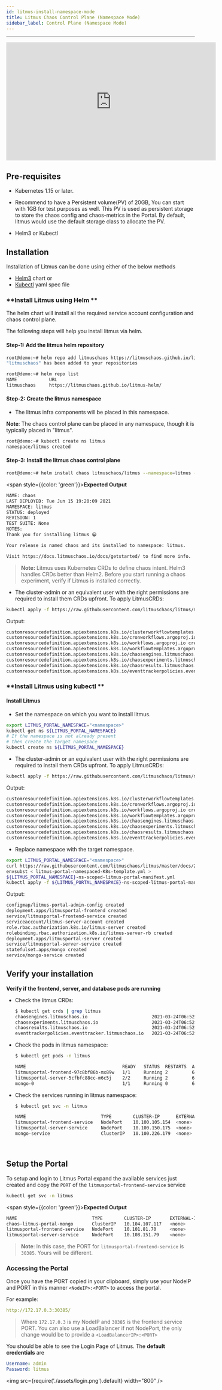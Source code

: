 ```yaml
---
id: litmus-install-namespace-mode
title: Litmus Chaos Control Plane (Namespace Mode)
sidebar_label: Control Plane (Namespace Mode)
---
```


---

<iframe width="560" height="315" src="https://www.youtube.com/embed/rOrKegj5ePI" frameborder="0" allow="accelerometer; autoplay; clipboard-write; encrypted-media; gyroscope; picture-in-picture" allowfullscreen></iframe>

## Pre-requisites

- Kubernetes 1.15 or later.
  ​
- Recommend to have a Persistent volume(PV) of 20GB, You can start with 1GB for test purposes as well. This PV is used as persistent storage to store the chaos config and chaos-metrics in the Portal. By default, litmus would use the default storage class to allocate the PV.

- Helm3 or Kubectl

## Installation

Installation of Litmus can be done using either of the below methods

- [Helm3](#helm_install) chart or
- [Kubectl](#kubectl_install) yaml spec file

### <a name="kubectl_install"> </a>**Install Litmus using Helm **

The helm chart will install all the required service account configuration and chaos control plane.

The following steps will help you install litmus via helm.

#### Step-1: Add the litmus helm repository

```bash
root@demo:~# helm repo add litmuschaos https://litmuschaos.github.io/litmus-helm/
"litmuschaos" has been added to your repositories
```

```bash
root@demo:~# helm repo list
NAME            URL
litmuschaos     https://litmuschaos.github.io/litmus-helm/
```

#### Step-2: Create the litmus namespace

- The litmus infra components will be placed in this namespace.

**Note**: The chaos control plane can be placed in any namespace, though it is typically placed in "litmus".

```bash
root@demo:~# kubectl create ns litmus
namespace/litmus created
```

#### Step-3: Install the litmus chaos control plane

```bash
root@demo:~# helm install chaos litmuschaos/litmus --namespace=litmus --devel --set portalScope=namespace
```

<span style={{color: 'green'}}><b>Expected Output</b></span>

```bash
NAME: chaos
LAST DEPLOYED: Tue Jun 15 19:20:09 2021
NAMESPACE: litmus
STATUS: deployed
REVISION: 1
TEST SUITE: None
NOTES:
Thank you for installing litmus 😀

Your release is named chaos and its installed to namespace: litmus.

Visit https://docs.litmuschaos.io/docs/getstarted/ to find more info.

```

> **Note:** Litmus uses Kubernetes CRDs to define chaos intent. Helm3 handles CRDs better than Helm2. Before you start running a chaos experiment, verify if Litmus is installed correctly.

- The cluster-admin or an equivalent user with the right permissions are required to install them CRDs upfront. To apply LitmusCRDs:

```bash
kubectl apply -f https://raw.githubusercontent.com/litmuschaos/litmus/master/litmus-portal/manifests/litmus-portal-crds.yml
```

Output:

```bash
customresourcedefinition.apiextensions.k8s.io/clusterworkflowtemplates.argoproj.io created
customresourcedefinition.apiextensions.k8s.io/cronworkflows.argoproj.io created
customresourcedefinition.apiextensions.k8s.io/workflows.argoproj.io created
customresourcedefinition.apiextensions.k8s.io/workflowtemplates.argoproj.io created
customresourcedefinition.apiextensions.k8s.io/chaosengines.litmuschaos.io created
customresourcedefinition.apiextensions.k8s.io/chaosexperiments.litmuschaos.io created
customresourcedefinition.apiextensions.k8s.io/chaosresults.litmuschaos.io created
customresourcedefinition.apiextensions.k8s.io/eventtrackerpolicies.eventtracker.litmuschaos.io created
```

### <a name="kubectl_install"> </a>**Install Litmus using kubectl **

#### **Install Litmus**

- Set the namespace on which you want to install litmus.

```bash
export LITMUS_PORTAL_NAMESPACE="<namespace>"
kubectl get ns ${LITMUS_PORTAL_NAMESPACE}
# If the namespace is not already present
# then create the target namespace
kubectl create ns ${LITMUS_PORTAL_NAMESPACE}
```

- The cluster-admin or an equivalent user with the right permissions are required to install them CRDs upfront. To apply LitmusCRDs:

```bash
kubectl apply -f https://raw.githubusercontent.com/litmuschaos/litmus/master/litmus-portal/manifests/litmus-portal-crds.yml
```

Output:

```bash
customresourcedefinition.apiextensions.k8s.io/clusterworkflowtemplates.argoproj.io created
customresourcedefinition.apiextensions.k8s.io/cronworkflows.argoproj.io created
customresourcedefinition.apiextensions.k8s.io/workflows.argoproj.io created
customresourcedefinition.apiextensions.k8s.io/workflowtemplates.argoproj.io created
customresourcedefinition.apiextensions.k8s.io/chaosengines.litmuschaos.io created
customresourcedefinition.apiextensions.k8s.io/chaosexperiments.litmuschaos.io created
customresourcedefinition.apiextensions.k8s.io/chaosresults.litmuschaos.io created
customresourcedefinition.apiextensions.k8s.io/eventtrackerpolicies.eventtracker.litmuschaos.io created
```

- Replace namespace with the target namespace.

```bash
export LITMUS_PORTAL_NAMESPACE="<namespace>"
curl https://raw.githubusercontent.com/litmuschaos/litmus/master/docs/2.0.0/litmus-namespaced-2.0.0.yaml --output litmus-portal-namespaced-K8s-template.yml
envsubst < litmus-portal-namespaced-K8s-template.yml >
${LITMUS_PORTAL_NAMESPACE}-ns-scoped-litmus-portal-manifest.yml
kubectl apply -f ${LITMUS_PORTAL_NAMESPACE}-ns-scoped-litmus-portal-manifest.yml -n ${LITMUS_PORTAL_NAMESPACE}
```

Output:

```bash
configmap/litmus-portal-admin-config created
deployment.apps/litmusportal-frontend created
service/litmusportal-frontend-service created
serviceaccount/litmus-server-account created
role.rbac.authorization.k8s.io/litmus-server created
rolebinding.rbac.authorization.k8s.io/litmus-server-rb created
deployment.apps/litmusportal-server created
service/litmusportal-server-service created
statefulset.apps/mongo created
service/mongo-service created
```

## **Verify your installation**

**Verify if the frontend, server, and database pods are running**

- Check the litmus CRDs:

  ```bash
  $ kubectl get crds | grep litmus
  chaosengines.litmuschaos.io                        2021-03-24T06:52:54Z
  chaosexperiments.litmuschaos.io                    2021-03-24T06:52:54Z
  chaosresults.litmuschaos.io                        2021-03-24T06:52:55Z
  eventtrackerpolicies.eventtracker.litmuschaos.io   2021-03-24T06:52:55Z

  ```

- Check the pods in litmus namespace:

  ```bash
  $ kubectl get pods -n litmus

  NAME                                    READY   STATUS  RESTARTS  AGE
  litmusportal-frontend-97c8bf86b-mx89w   1/1     Running 2         6m24s
  litmusportal-server-5cfbfc88cc-m6c5j    2/2     Running 2         6m19s
  mongo-0                                 1/1     Running 0         6m16s
  ```

- Check the services running in litmus namespace:

  ```bash
  $ kubectl get svc -n litmus

  NAME                            TYPE        CLUSTER-IP      EXTERNAL-IP PORT(S)                       AGE
  litmusportal-frontend-service   NodePort    10.100.105.154  <none>      9091:30229/TCP                7m14s
  litmusportal-server-service     NodePort    10.100.150.175  <none>      9002:30479/TCP,9003:31949/TCP 7m8s
  mongo-service                   ClusterIP   10.100.226.179  <none>      27017/TCP                     7m6s
  ```

<br />

## **Setup the Portal**

To setup and login to Litmus Portal expand the available services just created and copy the `PORT` of the `litmusportal-frontend-service` service

```bash
kubectl get svc -n litmus
```

<span style={{color: 'green'}}><b>Expected Output</b></span>

```bash
NAME                            TYPE        CLUSTER-IP       EXTERNAL-IP   PORT(S)                         AGE
chaos-litmus-portal-mongo       ClusterIP   10.104.107.117   <none>        27017/TCP                       2m
litmusportal-frontend-service   NodePort    10.101.81.70     <none>        9091:30385/TCP                  2m
litmusportal-server-service     NodePort    10.108.151.79    <none>        9002:32456/TCP,9003:31160/TCP   2m
```

> **Note**: In this case, the PORT for `litmusportal-frontend-service` is `30385`. Yours will be different.

### **Accessing the Portal**

Once you have the PORT copied in your clipboard, simply use your NodeIP and PORT in this manner `<NodeIP>:<PORT>` to access the portal.

For example:

```yaml
http://172.17.0.3:30385/
```

> Where `172.17.0.3` is my NodeIP and `30385` is the frontend service PORT. You can also use a LoadBalancer if not NodePort, the only change would be to provide a `<LoadBalancerIP>:<PORT>`

You should be able to see the Login Page of Litmus. The **default credentials** are

```yaml
Username: admin
Password: litmus
```

<img src={require('./assets/login.png').default} width="800" />

